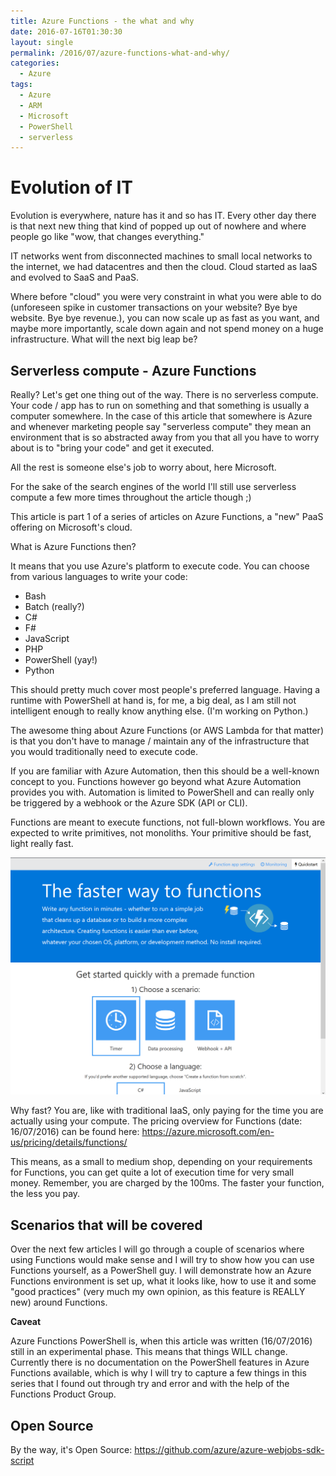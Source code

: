 ```yaml
---
title: Azure Functions - the what and why
date: 2016-07-16T01:30:30
layout: single
permalink: /2016/07/azure-functions-what-and-why/
categories:
  - Azure
tags:
  - Azure
  - ARM
  - Microsoft
  - PowerShell
  - serverless
---
```


# Evolution of IT

Evolution is everywhere, nature has it and so has IT. Every other day there is that next new thing that kind of popped up out of nowhere and where people go like "wow, that changes everything."

IT networks went from disconnected machines to small local networks to the internet, we had datacentres and then the cloud. Cloud started as IaaS and evolved to SaaS and PaaS.

Where before "cloud" you were very constraint in what you were able to do (unforeseen spike in customer transactions on your website? Bye bye website. Bye bye revenue.), you can now scale up as fast as you want, and maybe more importantly, scale down again and not spend money on a huge infrastructure.
What will the next big leap be?
<!--more-->

## Serverless compute - Azure Functions

Really? Let's get one thing out of the way. There is no serverless compute. Your code / app has to run on something and that something is usually a computer somewhere. In the case of this article that somewhere is Azure and whenever marketing people say "serverless compute" they mean an environment that is so abstracted away from you that all you have to worry about is to "bring your code" and get it executed.

All the rest is someone else's job to worry about, here Microsoft.

For the sake of the search engines of the world I'll still use serverless compute a few more times throughout the article though ;)

This article is part 1 of a series of articles on Azure Functions, a "new" PaaS offering on Microsoft's cloud.

What is Azure Functions then?

It means that you use Azure's platform to execute code. You can choose from various languages to write your code:

- Bash
- Batch (really?)
- C#
- F#
- JavaScript
- PHP
- PowerShell (yay!)
- Python

This should pretty much cover most people's preferred language. Having a runtime with PowerShell at hand is, for me, a big deal, as I am still not intelligent enough to really know anything else. (I'm working on Python.)

The awesome thing about Azure Functions (or AWS Lambda for that matter) is that you don't have to manage / maintain any of the infrastructure that you would traditionally need to execute code.

If you are familiar with Azure Automation, then this should be a well-known concept to you.
Functions however go beyond what Azure Automation provides you with. Automation is limited to PowerShell and can really only be triggered by a webhook or the Azure SDK (API or CLI).
 
Functions are meant to execute functions, not full-blown workflows. You are expected to write primitives, not monoliths. Your primitive should be fast, light really fast. 

![Azure Functions overview](/media/2016/07/azure_functions_overview.png)

Why fast? You are, like with traditional IaaS, only paying for the time you are actually using your compute. The pricing overview for Functions (date: 16/07/2016) can be found here: <https://azure.microsoft.com/en-us/pricing/details/functions/>

This means, as a small to medium shop, depending on your requirements for Functions, you can get quite a lot of execution time for very small money.
Remember, you are charged by the 100ms. The faster your function, the less you pay. 

## Scenarios that will be covered

Over the next few articles I will go through a couple of scenarios where using Functions would make sense and I will try to show how you can use Functions yourself, as a PowerShell guy.
I will demonstrate how an Azure Functions environment is set up, what it looks like, how to use it and some "good practices" (very much my own opinion, as this feature is REALLY new) around Functions.

**Caveat**

Azure Functions PowerShell is, when this article was written (16/07/2016) still in an experimental phase. This means that things WILL change. Currently there is no documentation on the PowerShell features in Azure Functions available, which is why I will try to capture a few things in this series that I found out through try and error and with the help of the Functions Product Group.

## Open Source

By the way, it's Open Source: <https://github.com/azure/azure-webjobs-sdk-script> 


